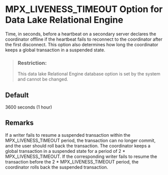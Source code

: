 <!-- loioa25b5e6f84f21015bad59eda122ceed0 -->

# MPX\_LIVENESS\_TIMEOUT Option for Data Lake Relational Engine

Time, in seconds, before a heartbeat on a secondary server declares the coordinator offline if the heartbeat fails to reconnect to the coordinator after the first disconnect. This option also determines how long the coordinator keeps a global transaction in a suspended state.



> ### Restriction:  
> This data lake Relational Engine database option is set by the system and cannot be changed.



## Default

3600 seconds \(1 hour\)



## Remarks

If a writer fails to resume a suspended transaction within the MPX\_LIVENESS\_TIMEOUT period, the transaction can no longer commit, and the user should roll back the transaction. The coordinator keeps a global transaction in a suspended state for a period of 2 \* MPX\_LIVENESS\_TIMEOUT. If the corresponding writer fails to resume the transaction before the 2 \* MPX\_LIVENESS\_TIMEOUT period, the coordinator rolls back the suspended transaction.

